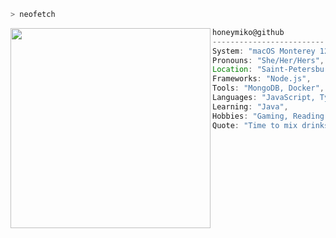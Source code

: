 ```zsh
> neofetch
```

<img align="left" src="https://c.tenor.com/6SuQfih0yswAAAAC/arknights-kurotofu.gif" alt="" width="320" /> 

```javascript
honeymiko@github
-------------------------
System: "macOS Monterey 12.4",
Pronouns: "She/Her/Hers",
Location: "Saint-Petersburg, RU",
Frameworks: "Node.js",
Tools: "MongoDB, Docker",
Languages: "JavaScript, TypeScript",
Learning: "Java",
Hobbies: "Gaming, Reading, Anime",
Quote: "Time to mix drinks and change lives."
```
